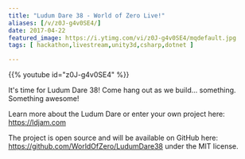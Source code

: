 ```yaml
---
title: "Ludum Dare 38 - World of Zero Live!"
aliases: [/v/z0J-g4v0SE4/]
date: 2017-04-22
featured_image: https://i.ytimg.com/vi/z0J-g4v0SE4/mqdefault.jpg
tags: [ hackathon,livestream,unity3d,csharp,dotnet ]

---
```


{{% youtube id="z0J-g4v0SE4" %}}

It's time for Ludum Dare 38! Come hang out as we build... something. Something awesome!

Learn more about the Ludum Dare or enter your own project here: https://ldjam.com

The project is open source and will be available on GitHub here: https://github.com/WorldOfZero/LudumDare38 under the MIT license.